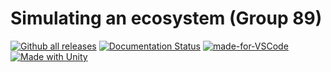 # Simulating an ecosystem (Group 89)
[![Github all releases](https://img.shields.io/github/downloads/Naereen/StrapDown.js/total.svg)](https://GitHub.com/Naereen/StrapDown.js/releases/)
[![Documentation Status](https://readthedocs.org/projects/ansicolortags/badge/?version=latest)](http://ansicolortags.readthedocs.io/?badge=latest)
[![made-for-VSCode](https://img.shields.io/badge/Made%20for-VSCode-1f425f.svg)](https://code.visualstudio.com/)
[![Made with Unity](https://img.shields.io/badge/Made%20with-Unity-57b9d3.svg?style=flat&logo=unity)](https://unity3d.com)
